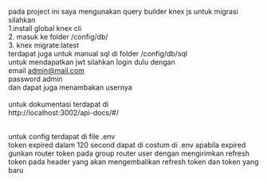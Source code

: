 pada project ini saya mengunakan query builder knex js
untuk migrasi silahkan
<br/>
1.install global knex cli
<br/>
2.  masuk ke folder /config/db/
<br/>
3. knex migrate:latest
<br/>
terdapat juga untuk manual sql di folder /config/db/sql
<br/>
untuk mendapatkan jwt silahkan login dulu dengan
<br/>email admin@mail.com
<br/>password admin
<br/>dan dapat juga menambakan usernya
<br/><br/>
untuk dokumentasi terdapat di 
<br/>
http://localhost:3002/api-docs/#/

<br/>
untuk config terdapat di file .env

<br/>
token expired dalam 120 second 
dapat di costum di .env
apabila expired gunkan router token pada group router user dengan mengirimkan refresh token pada header yang akan mengembalikan refresh token dan token yang baru 